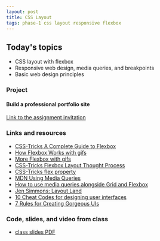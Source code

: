 ```yaml
---
layout: post
title: CSS Layout
tags: phase-1 css layout responsive flexbox
---
```


## Today's topics

- CSS layout with flexbox
- Responsive web design, media queries, and breakpoints
- Basic web design principles

### Project
#### Build a professional portfolio site

[Link to the assignment invitation](https://classroom.github.com/a/vTXzOy1b)

### Links and resources

- [CSS-Tricks A Complete Guide to Flexbox](https://css-tricks.com/snippets/css/a-guide-to-flexbox/)
- [How Flexbox Works with gifs](https://www.freecodecamp.org/news/an-animated-guide-to-flexbox-d280cf6afc35/#.ny5qtyivp)
- [More Flexbox with gifs](https://www.freecodecamp.org/news/even-more-about-how-flexbox-works-explained-in-big-colorful-animated-gifs-a5a74812b053/#.mmcrvo7pu)
- [CSS-Tricks Flexbox Layout Thought Process](https://css-tricks.com/the-thought-process-behind-a-flexbox-layout/)
- [CSS-Tricks flex property](https://css-tricks.com/almanac/properties/f/flex/)
- [MDN Using Media Queries](https://developer.mozilla.org/en-US/docs/Web/CSS/Media_Queries/Using_media_queries)
- [How to use media queries alongside Grid and Flexbox](https://www.smashingmagazine.com/2018/02/media-queries-responsive-design-2018/)
- [Jen Simmons: Layout Land](https://www.youtube.com/channel/UC7TizprGknbDalbHplROtag)
- [10 Cheat Codes for designing user interfaces](https://medium.com/sketch-app-sources/design-cheatsheet-274384775da9)
- [7 Rules for Creating Gorgeous UIs](https://medium.com/@erikdkennedy/7-rules-for-creating-gorgeous-ui-part-1-559d4e805cda)

### Code, slides, and video from class

- [class slides PDF](../slide-decks/css-layout.pdf)
